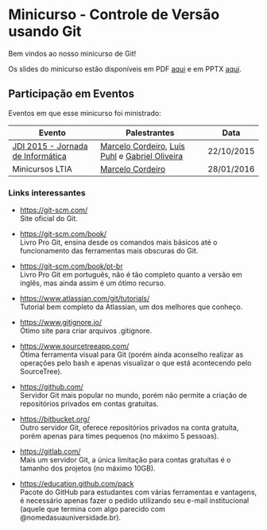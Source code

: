 # Minicurso - Controle de Versão usando Git

Bem vindos ao nosso minicurso de Git!

Os slides do minicurso estão disponíveis em PDF [aqui](Slides.pdf) e em PPTX [aqui](Slides.pptx).

## Participação em Eventos

Eventos em que esse minicurso foi ministrado:

| Evento | Palestrantes | Data |
| ------ | ------------ | ---- |
| [JDI 2015 - Jornada de Informática](https://www.facebook.com/jdibauru) | [Marcelo Cordeiro](https://github.com/marcelocordeiro), [Luís Puhl](https://github.com/luis-puhl) e [Gabriel Oliveira](https://github.com/gabrielboliveira) | 22/10/2015 |
| Minicursos LTIA | [Marcelo Cordeiro](https://github.com/marcelocordeiro) | 28/01/2016 |

### Links interessantes
- https://git-scm.com/  
Site oficial do Git.

- https://git-scm.com/book/  
Livro Pro Git, ensina desde os comandos mais básicos até o funcionamento das ferramentas mais obscuras do Git.  

- https://git-scm.com/book/pt-br  
Livro Pro Git em português, não é tão completo quanto a versão em inglês, mas ainda assim é um ótimo recurso.

- https://www.atlassian.com/git/tutorials/  
Tutorial bem completo da Atlassian, um dos melhores que conheço.

- https://www.gitignore.io/  
Ótimo site para criar arquivos .gitignore.

- https://www.sourcetreeapp.com/  
Ótima ferramenta visual para Git (porém ainda aconselho realizar as operações pelo bash e apenas visualizar o que está acontecendo pelo SourceTree).

- https://github.com/  
Servidor Git mais popular no mundo, porém não permite a criação de repositórios privados em contas gratuítas.

- https://bitbucket.org/  
Outro servidor Git, oferece repositórios privados na conta gratuíta, porém apenas para times pequenos (no máximo 5 pessoas).


- https://gitlab.com/  
Mais um servidor Git, a única limitação para contas gratuítas é o tamanho dos projetos (no máximo 10GB).

- https://education.github.com/pack  
Pacote do GitHub para estudantes com várias ferramentas e vantagens, é necessário apenas fazer o pedido utilizando seu e-mail institucional (aquele que termina com algo parecido com @nomedasuauniversidade.br).
